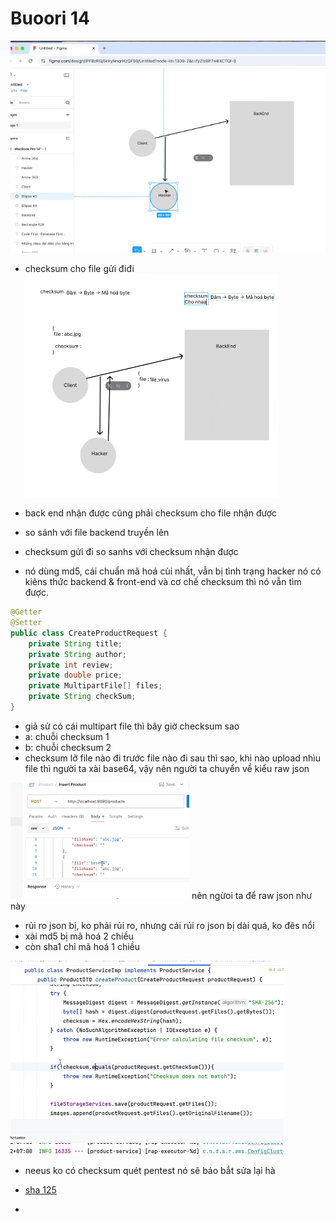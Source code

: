 # Buoori 14

![alt text](image.png)
- checksum cho file gửi điđi
![alt text](image-1.png)
- back end nhận được cũng phải checksum cho file nhận được

- so sánh với file backend truyền lên
- checksum gửi đi so sanhs với checksum nhận được

- nó dùng md5, cái chuẩn mã hoá cùi nhất, vẫn bị tình trạng hacker nó có kiêns thức backend & front-end và cơ chế checksum thì nó vẫn tìm được.

```java
@Getter
@Setter
public class CreateProductRequest {
    private String title;
    private String author;
    private int review;
    private double price;
    private MultipartFile[] files;
    private String checkSum;
}
```


- giả sử có cái multipart file thì bây giờ checksum sao
- a: chuỗi checksum 1
- b: chuỗi checksum 2
- checksum lỡ file nào đi trước file nào đi sau thì sao, khi nào upload nhìu file thì người ta xài base64, vậy nên người ta chuyển về kiểu raw json

![alt text](image-2.png)
nên ngừoi ta để raw json như này
- rủi ro json bị, ko phải rủi ro, nhưng cái rủi ro json bị dài quá, ko đês nổi
- xài md5 bị mã hoá 2 chiều
- còn sha1 chỉ mã hoá 1 chiều


![alt text](image-3.png)
- neeus ko có checksum quét pentest nó sẽ báo bắt sửa lại hà
- [sha 125](https://l.facebook.com/l.php?u=https%3A%2F%2Femn178.github.io%2Fonline-tools%2Fsha256_checksum.html%3Ffbclid%3DIwZXh0bgNhZW0CMTEAAR6CGT5fJ98BzVW04SioMzQL7Guf5Yhob1thNFXnX_my0y1qyKayIIclmnQHLg_aem_xSuwh7DCT7__BIeJF6qnhw&h=AT3gBtwFRtaEL-mVBP0ebJYfOQuGHm_pC_MJSjuJs90SGq-kxdpFlJBlejnr6AoJgoEn-Urv5djd_mvtXd-lOoiFVEQlsWKS6L7TVIGHixNSyKDOlABGWRBYEGH2qWM&s=1)


- 
